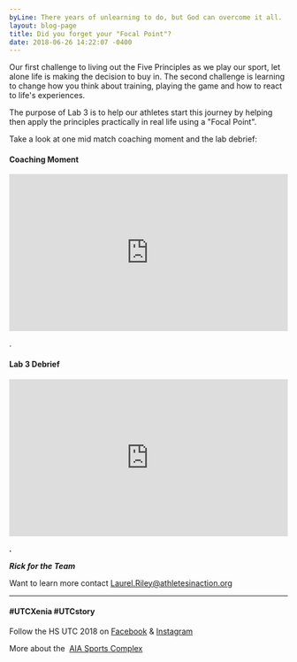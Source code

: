 ```yaml
---
byLine: There years of unlearning to do, but God can overcome it all.
layout: blog-page
title: Did you forget your "Focal Point"?
date: 2018-06-26 14:22:07 -0400
---
```

Our first challenge to living out the Five Principles as we play our sport, let alone life is making the decision to buy in.  The second challenge is learning to change how you think about training, playing the game and how to react to life's experiences.

The purpose of Lab 3 is to help our athletes start this journey by helping then apply the principles practically in real life using a "Focal Point".

Take a look at one mid match coaching moment and the lab debrief:

#### Coaching Moment

<iframe width="504" height="284" src="https://www.youtube.com/embed/fY9BZq54qpk" frameborder="0" allow="autoplay; encrypted-media" allowfullscreen></iframe>

.

#### Lab 3 Debrief

<iframe width="504" height="284" src="https://www.youtube.com/embed/_wJZmfNM5Gs?rel=0" frameborder="0" allow="autoplay; encrypted-media" allowfullscreen></iframe>

**_._**

**_Rick for the Team_**

Want to learn more contact [Laurel.Riley@athletesinaction.org](mailto:laurel.riley@athletesinaction.org)

***

#### **#UTCXenia     #UTCstory**

Follow the HS UTC 2018 on  [Facebook](https://www.facebook.com/aiatotalathletecomplex/) & [Instagram](https://www.instagram.com/aia_sports_complex/)

More about the  [AIA Sports Complex](http://www.aiasportscomplex.com/)